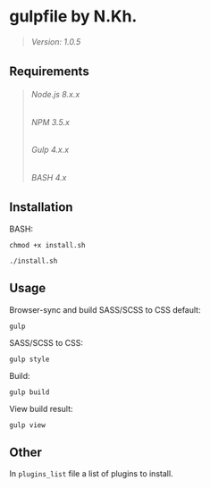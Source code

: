 ﻿# gulpfile by N.Kh.

>###### Version: 1.0.5


## Requirements
>###### Node.js 8.x.x
>###### NPM 3.5.x
>###### Gulp 4.x.x
>###### BASH 4.x



## Installation
BASH:

	chmod +x install.sh
	
	./install.sh


## Usage
Browser-sync and build SASS/SCSS to CSS default:

	gulp

SASS/SCSS to CSS:

	gulp style

Build:

	gulp build

View build result:

	gulp view


## Оther
In `plugins_list` file a list of plugins to install.